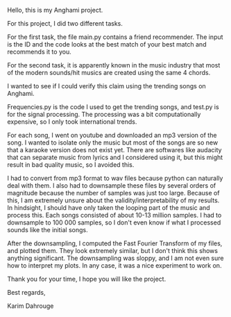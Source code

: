 Hello, this is my Anghami project.

For this project, I did two different tasks. 

For the first task, the file main.py contains a friend recommender. The input is the ID and the code looks at the best match of your best match and recommends it to you.

For the second task, it is apparently known in the music industry that most of the modern sounds/hit musics are created using the same 4 chords.

I wanted to see if I could verify this claim using the trending songs on Anghami.

Frequencies.py is the code I used to get the trending songs, and test.py is for the signal processing. The processing was a bit computationally expensive, so I only took international trends.

For each song, I went on youtube and downloaded an mp3 version of the song. I wanted to isolate only the music but most of the songs are so new that a karaoke version does not exist yet. There are softwares like audacity that can separate music from lyrics and I considered using it, but this might result in bad quality music, so I avoided this.

I had to convert from mp3 format to wav files because python can naturally deal with them. I also had to downsample these files by several orders of magnitude because the number of samples was just too large. Because of this, I am extremely unsure about the validity/interpretability of my results. In hindsight, I should have only taken the looping part of the music and process this. Each songs consisted of about 10-13 million samples. I had to downsample to 100 000 samples, so I don't even know if what I processed sounds like the initial songs. 

After the downsampling, I computed the Fast Fourier Transform of my files, and plotted them. They look extremely similar, but I don't think this shows anything significant. The downsampling was sloppy, and I am not even sure how to interpret my plots. In any case, it was a nice experiment to work on.

Thank you for your time, I hope you will like the project.

Best regards,

Karim Dahrouge